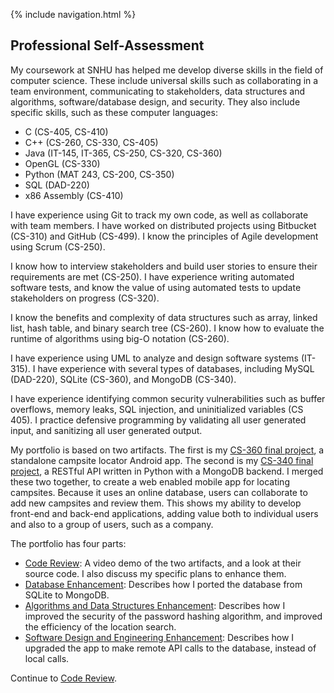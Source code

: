 {% include navigation.html %}
## Professional Self-Assessment ##

My coursework at SNHU has helped me develop diverse skills in the field of computer science. These include universal skills such as collaborating in a team environment, communicating to stakeholders, data structures and algorithms, software/database design, and security. They also include specific skills, such as these computer languages:
- C (CS-405, CS-410)
- C++ (CS-260, CS-330, CS-405)
- Java (IT-145, IT-365, CS-250, CS-320, CS-360)
- OpenGL (CS-330)
- Python (MAT 243, CS-200, CS-350)
- SQL (DAD-220)
- x86 Assembly (CS-410)

I have experience using Git to track my own code, as well as collaborate with team members. I have worked on distributed projects using Bitbucket (CS-310) and GitHub (CS-499). I know the principles of Agile development using Scrum (CS-250).

I know how to interview stakeholders and build user stories to ensure their requirements are met (CS-250). I have experience writing automated software tests, and know the value of using automated tests to update stakeholders on progress (CS-320).

I know the benefits and complexity of data structures such as array, linked list, hash table, and binary search tree (CS-260). I know how to evaluate the runtime of algorithms using big-O notation (CS-260).

I have experience using UML to analyze and design software systems (IT-315). I have experience with several types of databases, including MySQL (DAD-220), SQLite (CS-360), and MongoDB (CS-340).

I have experience identifying common security vulnerabilities such as buffer overflows, memory leaks, SQL injection, and uninitialized variables (CS 405). I practice defensive programming by validating all user generated input, and sanitizing all user generated output.

My portfolio is based on two artifacts. The first is my [CS-360 final project](https://github.com/DaveMcW/davemcw.github.io/tree/master/Android%20App/app/src/main/java/com/cs360/campsitelocator), a standalone campsite locator Android app. The second is my [CS-340 final project](https://github.com/DaveMcW/davemcw.github.io/tree/master/Database%20Server), a RESTful API written in Python with a MongoDB backend. I merged these two together, to create a web enabled mobile app for locating campsites. Because it uses an online database, users can collaborate to add new campsites and review them. This shows my ability to develop front-end and back-end applications, adding value both to individual users and also to a group of users, such as a company.

The portfolio has four parts:
- [Code Review](code_review.html): A video demo of the two artifacts, and a look at their source code. I also discuss my specific plans to enhance them.
- [Database Enhancement](databases.html): Describes how I ported the database from SQLite to MongoDB.
- [Algorithms and Data Structures Enhancement](algorithms_and_data_structures.html): Describes how I improved the security of the password hashing algorithm, and improved the efficiency of the location search.
- [Software Design and Engineering Enhancement](design_and_engineering.html): Describes how I upgraded the app to make remote API calls to the database, instead of local calls.

Continue to [Code Review](/code_review.html).

